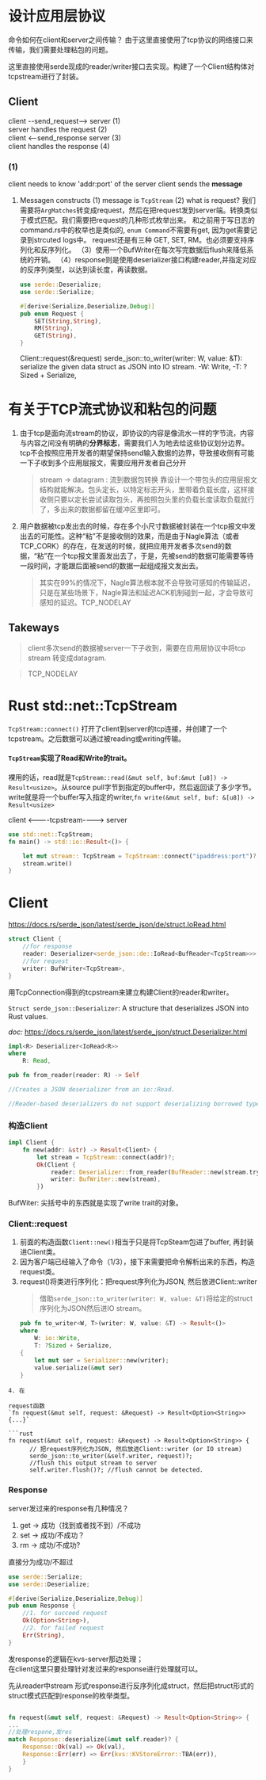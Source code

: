 # 设计应用层协议

命令如何在client和server之间传输？
由于这里直接使用了tcp协议的网络接口来传输，我们需要处理粘包的问题。

这里直接使用serde现成的reader/writer接口去实现。构建了一个Client结构体对tcpstream进行了封装。

## Client

client --send_request--> server (1)  
                         server handles the request (2)  
client <--send_response  server (3)  
client handles the response (4)  

### (1)
client needs to know 'addr:port' of the server
client sends the **message**
1. Messagen constructs
 (1) message is `TcpStream`
 (2) what is request?
     我们需要将`ArgMatches`转变成request，然后在把request发到server端。转换类似于模式匹配。我们需要把request的几种形式枚举出来。
     和之前用于写日志的command.rs中的枚举也是类似的, `enum Command`不需要有get, 因为get需要记录到strcuted logs中。
     request还是有三种 GET, SET, RM。也必须要支持序列化和反序列化。
（3）使用一个BufWriter在每次写完数据后flush来降低系统的开销。
（4）response则是使用deserializer接口构建reader,并指定对应的反序列类型，以达到读长度，再读数据。

    ```rust
    use serde::Deserialize;
    use serde::Serialize;

    #[derive(Serialize,Deserialize,Debug)]
    pub enum Request {
        SET(String,String),
        RM(String),
        GET(String),
    }   

    ```
    Client::request(&request) 
    serde_json::to_writer(writer: W, value: &T): serialize the given data struct as JSON into IO stream. 
        -W: Write,
        -T: ?Sized + Serialize,

    
# 有关于TCP流式协议和粘包的问题
1. 由于tcp是面向流stream的协议，即协议的内容是像流水一样的字节流，内容与内容之间没有明确的**分界标志**，需要我们人为地去给这些协议划分边界。tcp不会按照应用开发者的期望保持send输入数据的边界，导致接收侧有可能一下子收到多个应用层报文，需要应用开发者自己分开
    > stream -> datagram : 流到数据包转换
    靠设计一个带包头的应用层报文结构就能解决。包头定长，以特定标志开头，里带着负载长度，这样接收侧只要以定长尝试读取包头，再按照包头里的负载长度读取负载就行了，多出来的数据都留在缓冲区里即可。

2. 用户数据被tcp发出去的时候，存在多个小尺寸数据被封装在一个tcp报文中发出去的可能性。这种“粘”不是接收侧的效果，而是由于Nagle算法（或者TCP_CORK）的存在，在发送的时候，就把应用开发者多次send的数据，“粘”在一个tcp报文里面发出去了，于是，先被send的数据可能需要等待一段时间，才能跟后面被send的数据一起组成报文发出去。

    > 其实在99%的情况下，Nagle算法根本就不会导致可感知的传输延迟，只是在某些场景下，Nagle算法和延迟ACK机制碰到一起，才会导致可感知的延迟。TCP_NODELAY

## Takeways
> client多次send的数据被server一下子收到，需要在应用层协议中将tcp stream 转变成datagram. 

> TCP_NODELAY


# Rust std::net::TcpStream

`TcpStream::connect()` 打开了client到server的tcp连接，并创建了一个tcpstream。之后数据可以通过被reading或writing传输。  

#### `TcpStream`实现了Read和Write的trait。   
裸用的话，read就是`TcpStream::read(&mut self, buf:&mut [u8]) -> Result<usize>`。从source pull字节到指定的buffer中，然后返回读了多少字节。  
write就是将一个buffer写入指定的writer,`fn write(&mut self, buf: &[u8]) -> Result<usize>`


client <----tcpstream----> server

```rust
use std::net::TcpStream;
fn main() -> std::io::Result<()> {

    let mut stream:: TcpStream = TcpStream::connect("ipaddress:port")?;
    stream.write()
}
```

# Client 
https://docs.rs/serde_json/latest/serde_json/de/struct.IoRead.html 

```rust
struct Client {
    //for response
    reader: Deserializer<serde_json::de::IoRead<BufReader<TcpStream>>>,
    //for request
    writer: BufWriter<TcpStream>,
}
```
用TcpConnection得到的tcpstream来建立构建Client的reader和writer。

`Struct serde_json::Deserializer`: A structure that deserializes JSON into Rust values.

*doc:*
https://docs.rs/serde_json/latest/serde_json/struct.Deserializer.html 

```rust
impl<R> Deserializer<IoRead<R>>
where
    R: Read,

pub fn from_reader(reader: R) -> Self

//Creates a JSON deserializer from an io::Read.

//Reader-based deserializers do not support deserializing borrowed types like &str, since the std::io::Read trait has no non-copying methods – everything it does involves copying bytes out of the data source.

```
### 构造Client
```rust
impl Client {
    fn new(addr: &str) -> Result<Client> {
        let stream = TcpStream::connect(addr)?; 
        Ok(Client {
            reader: Deserializer::from_reader(BufReader::new(stream.try_clone())),
            writer: BufWriter::new(stream),
        })
```
BufWiter<W>: 尖括号中的东西就是实现了write trait的对象。

### Client::request
1. 前面的构造函数`Client::new()`相当于只是将TcpSteam包进了buffer, 再封装进Client类。  
2. 因为客户端已经输入了命令（1/3），接下来需要把命令解析出来的东西，构造request类。  
3. request()将类进行序列化：把request序列化为JSON, 然后放进Client::writer
    > 借助`serde_json::to_writer(writer: W, value: &T)`将给定的struct 序列化为JSON然后进IO stream。
    ```rust
    pub fn to_writer<W, T>(writer: W, value: &T) -> Result<()>
    where
        W: io::Write,
        T: ?Sized + Serialize,
    {
        let mut ser = Serializer::new(writer);
        value.serialize(&mut ser)
    }
  ```
4. 在

request函数
`fn request(&mut self, request: &Request) -> Result<Option<String>> {...}`  

```rust
fn request(&mut self, request: &Request) -> Result<Option<String>> {
        // 把request序列化为JSON, 然后放进Client::writer (or IO stream)
        serde_json::to_writer(&self.writer, request)?;
        //flush this output stream to server
        self.writer.flush()?; //flush cannot be detected.
```

### Response

server发过来的response有几种情况？
1. get -> 成功（找到或者找不到）/不成功
2. set -> 成功/不成功？
3. rm -> 成功/不成功?

直接分为成功/不超过
```rust
use serde::Serialize;
use serde::Deserialize;

#[derive(Serialize,Deserialize,Debug)]
pub enum Response {
    //1. for succeed request
    Ok(Option<String>),
    //2. for failed request
    Err(String),
}
```
发response的逻辑在kvs-server那边处理；   
在client这里只要处理针对发过来的response进行处理就可以。

先从reader中stream 形式response进行反序列化成struct，然后把struct形式的struct模式匹配到response的枚举类型。

```rust

fn request(&mut self, request: &Request) -> Result<Option<String>> {
...
//处理respone,发res
match Response::deserialize(&mut self.reader)? {
    Response::Ok(val) => Ok(val),
    Response::Err(err) => Err(kvs::KVStoreError::TBA(err)),
    } 
}
```

